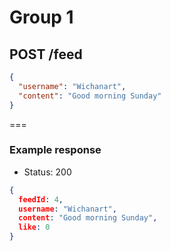 # Group 1
## POST /feed

```json
{
  "username": "Wichanart",
  "content": "Good morning Sunday"
}
```
===

### Example response
* Status: 200
```json
{
  feedId: 4,
  username: "Wichanart",
  content: "Good morning Sunday",
  like: 0
}
```
